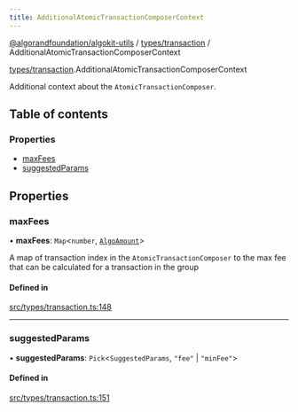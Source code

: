 ```yaml
---
title: AdditionalAtomicTransactionComposerContext
---
```


[@algorandfoundation/algokit-utils](/reference/algokit-utils-ts/api/readme/) / [types/transaction](/reference/algokit-utils-ts/api/modules/types_transaction/) / AdditionalAtomicTransactionComposerContext

[types/transaction](/reference/algokit-utils-ts/api/modules/types_transaction/).AdditionalAtomicTransactionComposerContext

Additional context about the `AtomicTransactionComposer`.

## Table of contents

### Properties

- [maxFees](#maxfees)
- [suggestedParams](#suggestedparams)

## Properties

### maxFees

• **maxFees**: `Map`\<`number`, [`AlgoAmount`](/reference/algokit-utils-ts/api/classes/types_amountalgoamount/)\>

A map of transaction index in the `AtomicTransactionComposer` to the max fee that can be calculated for a transaction in the group

#### Defined in

[src/types/transaction.ts:148](https://github.com/algorandfoundation/algokit-utils-ts/blob/main/src/types/transaction.ts#L148)

---

### suggestedParams

• **suggestedParams**: `Pick`\<`SuggestedParams`, `"fee"` \| `"minFee"`\>

#### Defined in

[src/types/transaction.ts:151](https://github.com/algorandfoundation/algokit-utils-ts/blob/main/src/types/transaction.ts#L151)
